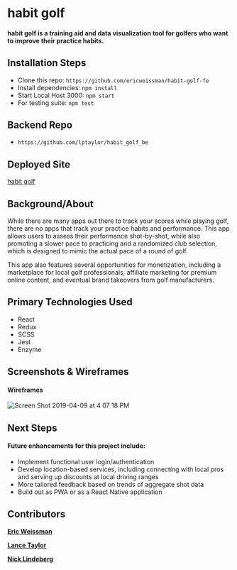 # habit golf

#### habit golf is a training aid and data visualization tool for golfers who want to improve their practice habits.

## Installation Steps
- Clone this repo: ```https://github.com/ericweissman/habit-golf-fe```
- Install dependencies: ```npm install```
- Start Local Host 3000: ```npm start```
- For testing suite: ```npm test```

## Backend Repo
- ```https://github.com/lptaylor/habit_golf_be```

## Deployed Site
[habit golf](https://habit-golf.herokuapp.com/)

## Background/About
While there are many apps out there to track your scores while playing golf, there are no apps that track your practice habits and performance. This app allows users to assess their performance shot-by-shot, while also promoting a slower pace to practicing and a randomized club selection, which is designed to mimic the actual pace of a round of golf. 

This app also features several opportunities for monetization, including a marketplace for local golf professionals, affiliate marketing for premium online content, and eventual brand takeovers from golf manufacturers. 

## Primary Technologies Used
- React
- Redux
- SCSS
- Jest
- Enzyme


## Screenshots & Wireframes
#### Wireframes
![Screen Shot 2019-04-09 at 4 07 18 PM](https://user-images.githubusercontent.com/20710327/55838560-1b619700-5ae2-11e9-80de-1162a20534a4.png)



## Next Steps
#### Future enhancements for this project include:
- Implement functional user login/authentication
- Develop location-based services, including connecting with local pros and serving up discounts at local driving ranges
- More tailored feedback based on trends of aggregate shot data
- Build out as PWA or as a React Native application


## Contributors
**[Eric Weissman](https://github.com/ericweissman)**

**[Lance Taylor](https://github.com/lptaylor)**

**[Nick Lindeberg](https://github.com/NickLindeberg)**
